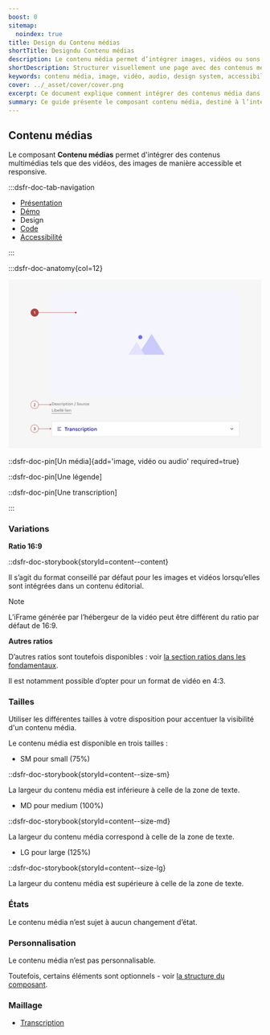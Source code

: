 ```yaml
---
boost: 0
sitemap:
  noindex: true
title: Design du Contenu médias
shortTitle: Designdu Contenu médias
description: Le contenu média permet d’intégrer images, vidéos ou sons dans une page tout en respectant des règles éditoriales claires.
shortDescription: Structurer visuellement une page avec des contenus média.
keywords: contenu média, image, vidéo, audio, design system, accessibilité, UX, UI, droits d’auteur, visuel, éditorial
cover: ../_asset/cover/cover.png
excerpt: Ce document explique comment intégrer des contenus média dans une page de manière cohérente et responsable, tout en respectant les droits et les bonnes pratiques éditoriales.
summary: Ce guide présente le composant contenu média, destiné à l’intégration d’éléments visuels ou sonores comme des images, vidéos ou fichiers audio dans les pages d’un site. Il précise les conditions d’usage, notamment en matière de droits, et rappelle les règles éditoriales à suivre pour assurer la clarté du message, l’unité graphique et l’accessibilité. Il s’adresse aux équipes éditoriales et de conception souhaitant enrichir leurs pages sans compromettre la cohérence visuelle ni l’expérience utilisateur.
---
```


## Contenu médias

Le composant **Contenu médias** permet d'intégrer des contenus multimédias tels que des vidéos, des images de manière accessible et responsive.

:::dsfr-doc-tab-navigation

- [Présentation](../index.md)
- [Démo](../demo/index.md)
- Design
- [Code](../code/index.md)
- [Accessibilité](../accessibility/index.md)

:::

:::dsfr-doc-anatomy{col=12}

![Anatomie du Contenu médias](../_asset/anatomy/anatomy-1.png)

::dsfr-doc-pin[Un média]{add='image, vidéo ou audio' required=true}

::dsfr-doc-pin[Une légende]

::dsfr-doc-pin[Une transcription]

:::

### Variations

**Ratio 16:9**

::dsfr-doc-storybook{storyId=content--content}

Il s’agit du format conseillé par défaut pour les images et vidéos lorsqu’elles sont intégrées dans un contenu éditorial.

> [!NOTE]
> L’iFrame générée par l’hébergeur de la vidéo peut être différent du ratio par défaut de 16:9.

**Autres ratios**

D’autres ratios sont toutefois disponibles : voir [la section ratios dans les fondamentaux](../../../../../core/_part/doc/media/index.md).

Il est notamment possible d’opter pour un format de vidéo en 4:3.

### Tailles

Utiliser les différentes tailles à votre disposition pour accentuer la visibilité d'un contenu média.

Le contenu média est disponible en trois tailles :

- SM pour small (75%)

::dsfr-doc-storybook{storyId=content--size-sm}

La largeur du contenu média est inférieure à celle de la zone de texte.

- MD pour medium (100%)

::dsfr-doc-storybook{storyId=content--size-md}

La largeur du contenu média correspond à celle de la zone de texte.

- LG pour large (125%)

::dsfr-doc-storybook{storyId=content--size-lg}

La largeur du contenu média est supérieure à celle de la zone de texte.

### États

Le contenu média n’est sujet à aucun changement d’état.

### Personnalisation

Le contenu média n’est pas personnalisable.

Toutefois, certains éléments sont optionnels - voir [la structure du composant](#contenu-médias).

### Maillage

- [Transcription](../../../../transcription/_part/doc/index.md)

